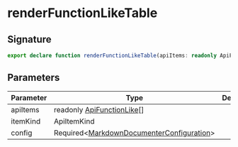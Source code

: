 
# renderFunctionLikeTable

## Signature

```typescript
export declare function renderFunctionLikeTable(apiItems: readonly ApiFunctionLike[], itemKind: ApiItemKind, config: Required<MarkdownDocumenterConfiguration>): DocTable | undefined;
```

## Parameters

|  Parameter | Type | Description |
|  --- | --- | --- |
|  apiItems | readonly [ApiFunctionLike](docs/api-markdown-documenter/apifunctionlike-typealias)<!-- -->\[\] |  |
|  itemKind | ApiItemKind |  |
|  config | Required&lt;[MarkdownDocumenterConfiguration](docs/api-markdown-documenter/markdowndocumenterconfiguration-interface)<!-- -->&gt; |  |

